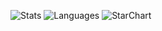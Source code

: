 ![Stats](https://github-readme-stats.vercel.app/api?username=TiagoVenceslau&theme=blue-white)
![Languages](https://github-readme-stats.vercel.app/api/top-langs/?username=TiagoVenceslau&theme=blue-white)
![StarChart](https://starchart.cc/TiagoVenceslau/TiagoVenceslau.svg)



